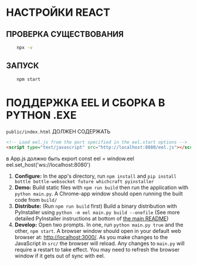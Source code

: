 # НАСТРОЙКИ REACT

## ПРОВЕРКА СУЩЕСТВОВАНИЯ

```bash
    npx -v
```

## ЗАПУСК

```bash
    npm start
```

# ПОДДЕРЖКА EEL И СБОРКА В PYTHON .EXE

`public/index.html` ДОЛЖЕН СОДЕРЖАТЬ

```html
<!-- Load eel.js from the port specified in the eel.start options -->
<script type="text/javascript" src="http://localhost:8080/eel.js"></script>
```

в App.js должно быть
export const eel = window.eel
eel.set_host('ws://localhost:8080')

1. **Configure:** In the app's directory, run `npm install` and `pip install bottle bottle-websocket future whichcraft pyinstaller`
2. **Demo:** Build static files with `npm run build` then run the application with `python main.py`. A Chrome-app window should open running the built code from `build/`
3. **Distribute:** (Run `npm run build` first) Build a binary distribution with PyInstaller using `python -m eel main.py build --onefile` (See more detailed PyInstaller instructions at bottom of [the main README](https://github.com/ChrisKnott/Eel))
4. **Develop:** Open two prompts. In one, run `python main.py true` and the other, `npm start`. A browser window should open in your default web browser at: [http://localhost:3000/](http://localhost:3000/). As you make changes to the JavaScript in `src/` the browser will reload. Any changes to `main.py` will require a restart to take effect. You may need to refresh the browser window if it gets out of sync with eel.
